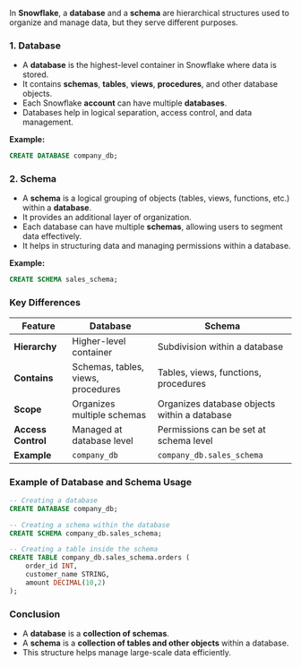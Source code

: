 In **Snowflake**, a **database** and a **schema** are hierarchical structures used to organize and manage data, but they serve different purposes.

### 1. **Database**
   - A **database** is the highest-level container in Snowflake where data is stored.
   - It contains **schemas**, **tables**, **views**, **procedures**, and other database objects.
   - Each Snowflake **account** can have multiple **databases**.
   - Databases help in logical separation, access control, and data management.

   **Example:**
   ```sql
   CREATE DATABASE company_db;
   ```

### 2. **Schema**
   - A **schema** is a logical grouping of objects (tables, views, functions, etc.) within a **database**.
   - It provides an additional layer of organization.
   - Each database can have multiple **schemas**, allowing users to segment data effectively.
   - It helps in structuring data and managing permissions within a database.

   **Example:**
   ```sql
   CREATE SCHEMA sales_schema;
   ```

### **Key Differences**
| Feature      | Database | Schema |
|-------------|---------|--------|
| **Hierarchy** | Higher-level container | Subdivision within a database |
| **Contains** | Schemas, tables, views, procedures | Tables, views, functions, procedures |
| **Scope** | Organizes multiple schemas | Organizes database objects within a database |
| **Access Control** | Managed at database level | Permissions can be set at schema level |
| **Example** | `company_db` | `company_db.sales_schema` |

### **Example of Database and Schema Usage**
```sql
-- Creating a database
CREATE DATABASE company_db;

-- Creating a schema within the database
CREATE SCHEMA company_db.sales_schema;

-- Creating a table inside the schema
CREATE TABLE company_db.sales_schema.orders (
    order_id INT,
    customer_name STRING,
    amount DECIMAL(10,2)
);
```

### **Conclusion**
- A **database** is a **collection of schemas**.
- A **schema** is a **collection of tables and other objects** within a database.
- This structure helps manage large-scale data efficiently.

